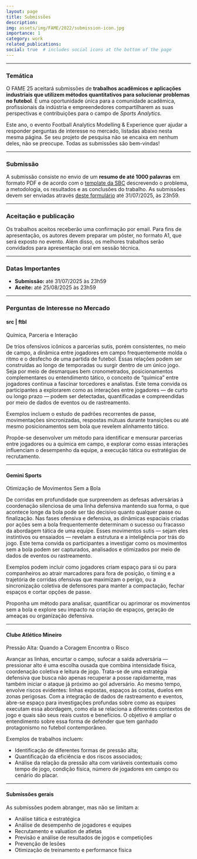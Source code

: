 ```yaml
---
layout: page
title: Submissões
description: 
img: assets/img/FAME/2022/submission-icon.jpg
importance: 1
category: work
related_publications:
social: true  # includes social icons at the bottom of the page
---
```

<hr>

### Temática
O FAME 25 aceitará submissões de <strong>trabalhos acadêmicos e aplicações industriais que utilizem métodos quantitativos para solucionar problemas no futebol</strong>.
É uma oportunidade única para a comunidade acadêmica, profissionais da
indústria e empreendedores compartilharem as suas perspectivas e contribuições para o campo de <em>Sports Analytics</em>.

Este ano, o evento Football Analytics Modelling & Experience quer ajudar a responder perguntas de interesse no mercado, listadas abaixo nesta mesma página.
Se seu projeto de pesquisa não se encaixa em nenhum deles, não se preocupe. Todas as submissões são bem-vindas!

<hr>

### Submissão
A submissão consiste no envio de um <strong>resumo de até 1000 palavras</strong> em formato PDF e de acordo com o <a href='https://pt.overleaf.com/latex/templates/sbc-conferences-template/blbxwjwzdngr'>template da SBC</a> 
descrevendo o problema, a metodologia, os resultados e as conclusões do trabalho.
As submissões devem ser enviadas através <a href='https://forms.gle/yF98u9gbghdCJNt6A'>deste formulário</a> até 31/07/2025, às 23h59.

<hr>

### Aceitação e publicação
Os trabalhos aceitos receberão uma confirmação por email. Para fins de apresentação, os autores devem preparar um pôster, no formato A1, que será exposto no evento. 
Além disso, os melhores trabalhos serão convidados para apresentação oral em sessão técnica.

<hr>

### Datas Importantes
- **Submissão:** até 31/07/2025 às 23h59
- **Aceite:** até 25/08/2025 às 23h59

<hr>

### Perguntas de Interesse no Mercado
#### src | ftbl 
Química, Parceria e Interação

De trios ofensivos icônicos a parcerias sutis, porém consistentes, no meio de campo, a dinâmica entre jogadores em campo frequentemente molda o ritmo e o desfecho de uma partida de futebol. Essas relações podem ser construídas ao longo de temporadas ou surgir dentro de um único jogo. Seja por meio de desmarques bem cronometrados, posicionamentos complementares ou entendimento tático, o conceito de “química” entre jogadores continua a fascinar torcedores e analistas.
Este tema convida os participantes a explorarem como as interações entre jogadores — de curto ou longo prazo — podem ser detectadas, quantificadas e compreendidas por meio de dados de eventos ou de rastreamento.

Exemplos incluem o estudo de padrões recorrentes de passe, movimentações sincronizadas, respostas mútuas durante transições ou até mesmo posicionamentos sem bola que revelem alinhamento tático.

Propõe-se desenvolver um método para identificar e mensurar parcerias entre jogadores ou a química em campo, e explorar como essas interações influenciam o desempenho da equipe, a execução tática ou estratégias de recrutamento.

<hr>

#### Gemini Sports 
Otimização de Movimentos Sem a Bola

De corridas em profundidade que surpreendem as defesas adversárias à coordenação silenciosa de uma linha defensiva mantendo sua forma, o que acontece longe da bola pode ser tão decisivo quanto qualquer passe ou finalização. Nas fases ofensiva e defensiva, as dinâmicas espaciais criadas por ações sem a bola frequentemente determinam o sucesso ou fracasso da abordagem tática de uma equipe. Esses movimentos sutis — sejam eles instintivos ou ensaiados — revelam a estrutura e a inteligência por trás do jogo.
Este tema convida os participantes a investigar como os movimentos sem a bola podem ser capturados, analisados e otimizados por meio de dados de eventos ou rastreamento.

Exemplos podem incluir como jogadores criam espaço para si ou para companheiros ao atrair marcadores para fora de posição, o timing e a trajetória de corridas ofensivas que maximizam o perigo, ou a sincronização coletiva de defensores para manter a compactação, fechar espaços e cortar opções de passe.

Proponha um método para analisar, quantificar ou aprimorar os movimentos sem a bola e explore seu impacto na criação de espaços, geração de ameaças ou organização defensiva.

<hr>

#### Clube Atlético Mineiro
Pressão Alta: Quando a Coragem Encontra o Risco

Avançar as linhas, encurtar o campo, sufocar a saída adversária — pressionar alto é uma escolha ousada que combina intensidade física, coordenação coletiva e leitura de jogo. Trata-se de uma estratégia defensiva que busca não apenas recuperar a posse rapidamente, mas também iniciar o ataque já próximo ao gol adversário. Ao mesmo tempo, envolve riscos evidentes: linhas expostas, espaços às costas, duelos em zonas perigosas.
Com a integração de dados de rastreamento e eventos, abre-se espaço para investigações profundas sobre como as equipes executam essa abordagem, como ela se relaciona a diferentes contextos de jogo e quais são seus reais custos e benefícios. O objetivo é ampliar o entendimento sobre essa forma de defender que tem ganhado protagonismo no futebol contemporâneo.

Exemplos de trabalhos incluem:
- Identificação de diferentes formas de pressão alta;
- Quantificação da eficiência e dos riscos associados;
- Análise da relação da pressão alta com variáveis contextuais como tempo de jogo, condição física, número de jogadores em campo ou cenário do placar.

<hr>

#### Submissões gerais
As submissões podem abranger, mas não se limitam a:
- Análise tática e estratégica
- Análise de desempenho de jogadores e equipes
- Recrutamento e valuation de atletas
- Previsão e análise de resultados de jogos e competições
- Prevenção de lesões
- Otimização de treinamento e performance física